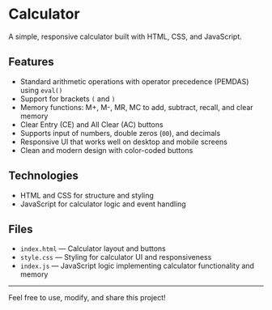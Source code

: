 # Calculator

A simple, responsive calculator built with HTML, CSS, and JavaScript.

## Features

- Standard arithmetic operations with operator precedence (PEMDAS) using `eval()`
- Support for brackets `(` and `)`
- Memory functions: M+, M-, MR, MC to add, subtract, recall, and clear memory
- Clear Entry (CE) and All Clear (AC) buttons
- Supports input of numbers, double zeros (`00`), and decimals
- Responsive UI that works well on desktop and mobile screens
- Clean and modern design with color-coded buttons

## Technologies

- HTML and CSS for structure and styling
- JavaScript for calculator logic and event handling

## Files

- `index.html` — Calculator layout and buttons
- `style.css` — Styling for calculator UI and responsiveness
- `index.js` — JavaScript logic implementing calculator functionality and memory

---

Feel free to use, modify, and share this project!
